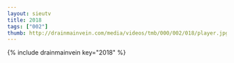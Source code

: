 ```yaml
--- 
layout: sieutv
title: 2018
tags: ["002"]
thumb: http://drainmainvein.com/media/videos/tmb/000/002/018/player.jpg
---
```

{% include drainmainvein key="2018" %} 
